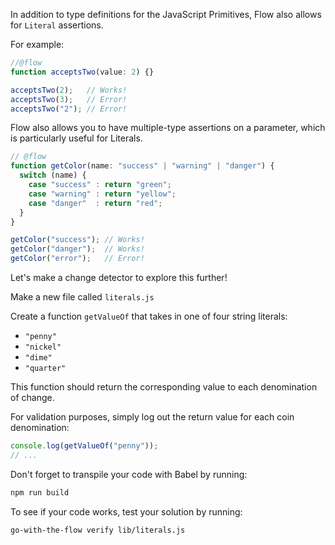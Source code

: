 In addition to type definitions for the JavaScript Primitives, Flow also allows for `Literal` assertions.

For example:
```js
//@flow
function acceptsTwo(value: 2) {}

acceptsTwo(2);   // Works!
acceptsTwo(3);   // Error!
acceptsTwo("2"); // Error!
```

Flow also allows you to have multiple-type assertions on a parameter, which is particularly useful for Literals.
```js
// @flow
function getColor(name: "success" | "warning" | "danger") {
  switch (name) {
    case "success" : return "green";
    case "warning" : return "yellow";
    case "danger"  : return "red";
  }
}

getColor("success"); // Works!
getColor("danger");  // Works!
getColor("error");   // Error!
```

Let's make a change detector to explore this further!

Make a new file called `literals.js`

Create a function `getValueOf` that takes in one of four string literals:
- `"penny"`
- `"nickel"`
- `"dime"`
- `"quarter"`

This function should return the corresponding value to each denomination of change.

For validation purposes, simply log out the return value for each coin denomination:
```js
console.log(getValueOf("penny"));
// ...
```

Don't forget to transpile your code with Babel by running:
```bash
npm run build
```

To see if your code works, test your solution by running:

```bash
go-with-the-flow verify lib/literals.js
```

